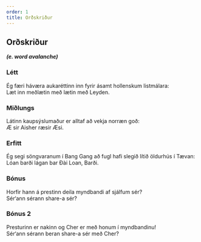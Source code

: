 ```yaml
---
order: 1
title: Orðskriður
---
```


## Orðskriður
***(e. word avalanche)***

### Létt

Ég færi háværa aukaréttinn inn fyrir ásamt hollenskum listmálara:  
Læt inn meðlætin með lætin með Leyden.

### Miðlungs

Látinn kaupsýslumaður er alltaf að vekja norræn goð:  
Æ sir Aisher ræsir Æsi.

### Erfitt

Ég segi söngvaranum í Bang Gang að fugl hafi slegið lítið öldurhús í Tævan:  
Lóan barði lágan bar Đài Loan, Barði.

### Bónus

Horfir hann á prestinn deila myndbandi af sjálfum sér?  
Sér‘ann sérann share-a sér?

### Bónus 2
Presturinn er nakinn og Cher er með honum í myndbandinu!  
Sér‘ann sérann beran share-a sér með Cher?
